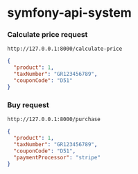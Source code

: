 # symfony-api-system

### Calculate price request

```text
http://127.0.0.1:8000/calculate-price
```

```json
{
  "product": 1,
  "taxNumber": "GR123456789",
  "couponCode": "D51"
}
```

### Buy request

```text
http://127.0.0.1:8000/purchase
```

```json
{
  "product": 1,
  "taxNumber": "GR123456789",
  "couponCode": "D51",
  "paymentProcessor": "stripe"
}
```